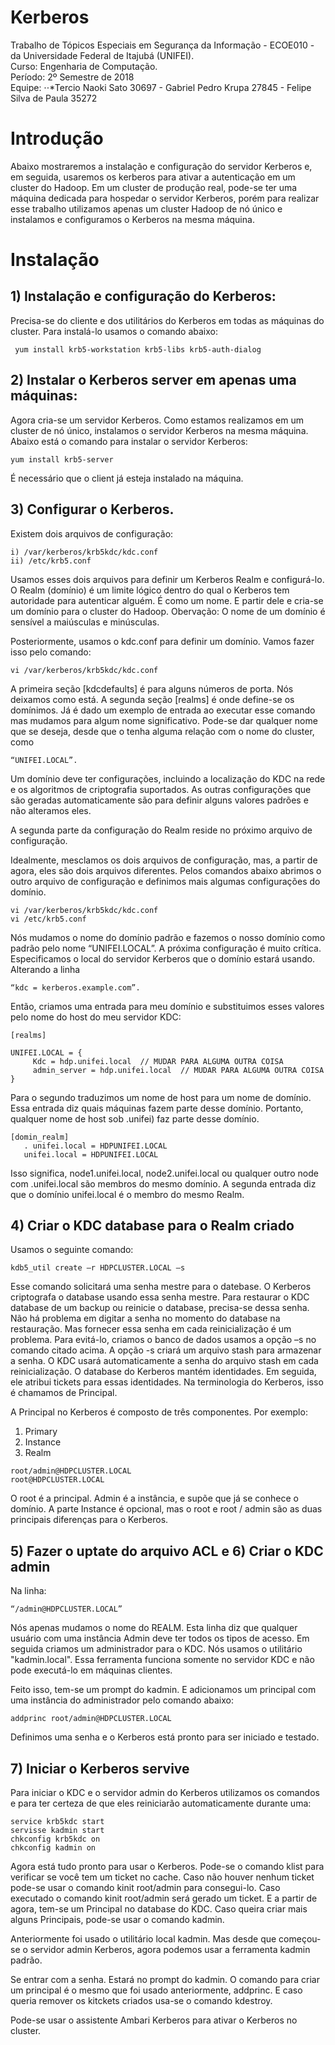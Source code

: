 # Kerberos

Trabalho de Tópicos Especiais em Segurança da Informação - ECOE010 - da Universidade Federal de Itajubá (UNIFEI).  
Curso: Engenharia de Computação.  
Período: 2º Semestre de 2018   
Equipe: 
        ⋅⋅*Tercio Naoki Sato 30697 
        - Gabriel Pedro Krupa 27845
        - Felipe Silva de Paula 35272 
         
         
# Introdução         
Abaixo mostraremos a instalação e configuração do servidor Kerberos e, em seguida, usaremos os kerberos para ativar a autenticação em um cluster do Hadoop.
Em um cluster de produção real, pode-se ter uma máquina dedicada para hospedar o servidor Kerberos, porém para realizar esse trabalho utilizamos apenas um cluster Hadoop de nó único e instalamos e configuramos o Kerberos na mesma máquina.

# Instalação

## 1) Instalação e configuração do Kerberos:

Precisa-se do cliente e dos utilitários do Kerberos em todas as máquinas do cluster.
Para instalá-lo usamos o comando abaixo:
```
 yum install krb5-workstation krb5-libs krb5-auth-dialog 
```

## 2) Instalar o Kerberos server em apenas uma máquinas:

Agora cria-se um servidor Kerberos.
Como estamos realizamos em um cluster de nó único, instalamos o servidor Kerberos na mesma máquina.
Abaixo está o comando para instalar o servidor Kerberos:
```
yum install krb5-server
```
É necessário que o client já esteja instalado na máquina.


## 3) Configurar o Kerberos.

Existem dois arquivos de configuração:
```
i) /var/kerberos/krb5kdc/kdc.conf
ii) /etc/krb5.conf
```
Usamos esses dois arquivos para definir um Kerberos Realm e configurá-lo.
O Realm (domínio) é um limite lógico dentro do qual o Kerberos tem autoridade para autenticar alguém. É como um nome. E partir dele e cria-se um domínio para o cluster do Hadoop. Obervação: O nome de um domínio é sensível a maiúsculas e minúsculas.

Posteriormente, usamos o kdc.conf para definir um domínio. Vamos fazer isso pelo comando:
```
vi /var/kerberos/krb5kdc/kdc.conf
```
A primeira seção [kdcdefaults] é para alguns números de porta. Nós deixamos como está.
A segunda seção [realms] é onde define-se os domínimos. Já é dado um exemplo de entrada ao executar esse comando mas mudamos para algum nome significativo. Pode-se dar qualquer nome que se deseja, desde que o tenha alguma relação com o nome do cluster, como 
```
“UNIFEI.LOCAL”.
```
Um domínio deve ter configurações, incluindo a localização do KDC na rede e os algoritmos de criptografia suportados. As outras configurações que são geradas automaticamente são para definir alguns valores padrões e não alteramos eles.

A segunda parte da configuração do Realm reside no próximo arquivo de configuração.

Idealmente, mesclamos os dois arquivos de configuração, mas, a partir de agora, eles são dois arquivos diferentes.
Pelos comandos abaixo abrimos o outro arquivo de configuração e definimos mais algumas configurações do domínio.
```
vi /var/kerberos/krb5kdc/kdc.conf
vi /etc/krb5.conf
```
Nós mudamos o nome do domínio padrão e fazemos o nosso domínio como padrão pelo nome “UNIFEI.LOCAL”.
A próxima configuração é muito crítica. Especificamos o local do servidor Kerberos que o domínio estará usando. Alterando a linha 
```
“kdc = kerberos.example.com”.
```
Então, criamos uma entrada para meu domínio e substituimos esses valores pelo nome do host do meu servidor KDC:
```
[realms]

UNIFEI.LOCAL = {
     Kdc = hdp.unifei.local  // MUDAR PARA ALGUMA OUTRA COISA
     admin_server = hdp.unifei.local  // MUDAR PARA ALGUMA OUTRA COISA
}
```
Para o segundo traduzimos um nome de host para um nome de domínio. Essa entrada diz quais máquinas fazem parte desse domínio.
Portanto, qualquer nome de host sob .unifei) faz parte desse domínio.
```
[domin_realm]
   . unifei.local = HDPUNIFEI.LOCAL
   unifei.local = HDPUNIFEI.LOCAL
   ```
Isso significa, node1.unifei.local, node2.unifei.local ou qualquer outro node com .unifei.local são membros do mesmo domínio. 
A segunda entrada diz que o domínio unifei.local é o membro do mesmo Realm.

## 4) Criar o KDC database para o Realm criado
Usamos o seguinte comando:
```
kdb5_util create –r HDPCLUSTER.LOCAL –s
```
Esse comando solicitará uma senha mestre para o datebase.
O Kerberos criptografa o database usando essa senha mestre. Para restaurar o KDC database de um backup ou reinicie o database, precisa-se dessa senha. Não há problema em digitar a senha no momento do database na restauração. Mas fornecer essa senha em cada reinicialização é um problema. Para evitá-lo, criamos o banco de dados usamos a opção –s no comando citado acima. A opção -s criará um arquivo stash para armazenar a senha. O KDC usará automaticamente a senha do arquivo stash em cada reinicialização. O database do Kerberos mantém identidades. Em seguida, ele atribui tickets para essas identidades. Na terminologia do Kerberos, isso é chamamos de Principal.

A Principal no Kerberos é composto de três componentes. Por exemplo:
1. Primary
2. Instance
3. Realm
```
root/admin@HDPCLUSTER.LOCAL
root@HDPCLUSTER.LOCAL
```
O root é a principal. Admin é a instância, e supõe que  já se conhece o domínio.
A parte Instance é opcional, mas o root e root / admin são as duas principais diferenças para o Kerberos.

## 5) Fazer o uptate do arquivo ACL e 6) Criar o KDC admin

Na linha: 
```
“/admin@HDPCLUSTER.LOCAL”
```
Nós apenas mudamos o nome do REALM. Esta linha diz que qualquer usuário com uma instância Admin deve ter todos os tipos de acesso.
Em seguida criamos um administrador para o KDC. Nós usamos o utilitário "kadmin.local". Essa ferramenta funciona somente no servidor KDC e não pode executá-lo em máquinas clientes.

Feito isso,  tem-se um prompt do kadmin. E adicionamos um principal com uma instância do administrador pelo comando abaixo:
```
addprinc root/admin@HDPCLUSTER.LOCAL
```
Definimos uma senha e o Kerberos está pronto para ser iniciado e testado.

## 7) Iniciar o Kerberos servive

Para iniciar o KDC e o servidor admin do Kerberos utilizamos os comandos e  para ter certeza de que eles reiniciarão automaticamente durante uma:
```
service krb5kdc start
servisse kadmin start
chkconfig krb5kdc on
chkconfig kadmin on
```
Agora está tudo pronto para usar o Kerberos. Pode-se o comando klist para verificar se você tem um ticket no cache.
Caso não houver nenhum ticket pode-se usar o comando kinit root/admin para consegui-lo.
Caso executado o comando kinit root/admin será gerado um ticket. E a partir de agora, tem-se um Principal no database do KDC.
Caso queira criar mais alguns Principais, pode-se usar o comando kadmin.

Anteriormente foi usado o utilitário local kadmin. Mas desde que começou-se o servidor admin Kerberos, agora podemos usar a ferramenta kadmin padrão.

Se entrar com a senha. Estará no prompt do kadmin. O comando para criar um principal é o mesmo que foi usado anteriormente, addprinc.
E caso queria remover os kitckets criados usa-se o comando kdestroy.

Pode-se usar o assistente Ambari Kerberos para ativar o Kerberos no cluster.



